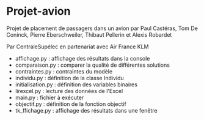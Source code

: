 # Projet-avion
Projet de placement de passagers dans un avion par Paul Castéras, Tom De Coninck, Pierre Eberschweiler, Thibaut Pellerin et Alexis Robardet

Par CentraleSupélec en partenariat avec Air France KLM

- affichage.py : affichage des résultats dans la console
- comparaison.py : comparer la qualité de différentes solutions
- contraintes.py : contraintes du modèle
- individu.py : définition de la classe Individu
- initialisation.py : définition des variables binaires
- lirexcel.py : lecture des données de l'Excel
- main.py : fichier à exécuter
- objectif.py : définition de la fonction objectif
- tk_ffichage.py : affichage des résultats dans une fenêtre
